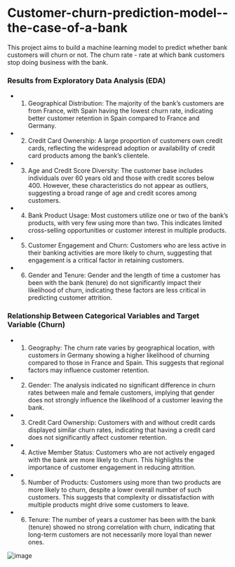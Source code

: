 # Customer-churn-prediction-model--the-case-of-a-bank
This project aims to build a machine learning model to predict whether bank customers will churn or not. The churn rate - rate at which bank customers stop doing business with the bank. 

### Results from Exploratory Data Analysis (EDA)
- 1. Geographical Distribution: The majority of the bank’s customers are from France, with Spain having the lowest churn rate, indicating better customer retention in Spain compared to France and Germany.
- 2.	Credit Card Ownership: A large proportion of customers own credit cards, reflecting the widespread adoption or availability of credit card products among the bank’s clientele.
- 3.	Age and Credit Score Diversity: The customer base includes individuals over 60 years old and those with credit scores below 400. However, these characteristics do not appear as outliers, suggesting a broad range of age and credit scores among customers.
- 4.	Bank Product Usage: Most customers utilize one or two of the bank’s products, with very few using more than two. This indicates limited cross-selling opportunities or customer interest in multiple products.
- 5.	Customer Engagement and Churn: Customers who are less active in their banking activities are more likely to churn, suggesting that engagement is a critical factor in retaining customers.
- 6.	Gender and Tenure: Gender and the length of time a customer has been with the bank (tenure) do not significantly impact their likelihood of churn, indicating these factors are less critical in predicting customer attrition.


### Relationship Between Categorical Variables and Target Variable (Churn)
- 1. Geography: The churn rate varies by geographical location, with customers in Germany showing a higher likelihood of churning compared to those in France and Spain. This suggests that regional factors may influence customer retention.
- 2. Gender: The analysis indicated no significant difference in churn rates between male and female customers, implying that gender does not strongly influence the likelihood of a customer leaving the bank.
- 3. Credit Card Ownership: Customers with and without credit cards displayed similar churn rates, indicating that having a credit card does not significantly affect customer retention.
- 4. Active Member Status: Customers who are not actively engaged with the bank are more likely to churn. This highlights the importance of customer engagement in reducing attrition.
- 5. Number of Products: Customers using more than two products are more likely to churn, despite a lower overall number of such customers. This suggests that complexity or dissatisfaction with multiple products might drive some customers to leave.
- 6. Tenure: The number of years a customer has been with the bank (tenure) showed no strong correlation with churn, indicating that long-term customers are not necessarily more loyal than newer ones.

![image](https://github.com/user-attachments/assets/6d8c8427-c281-47fc-a4d3-72d92824f123)
